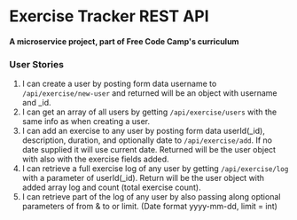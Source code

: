 # Exercise Tracker REST API

#### A microservice project, part of Free Code Camp's curriculum

### User Stories

1. I can create a user by posting form data username to `/api/exercise/new-user` and returned will be an object with username and _id.
2. I can get an array of all users by getting `/api/exercise/users` with the same info as when creating a user.
3. I can add an exercise to any user by posting form data userId(_id), description, duration, and optionally date to `/api/exercise/add`. If no date supplied it will use current date. Returned will be the user object with also with the exercise fields added.
4. I can retrieve a full exercise log of any user by getting `/api/exercise/log` with a parameter of userId(_id). Return will be the user object with added array log and count (total exercise count).
5. I can retrieve part of the log of any user by also passing along optional parameters of from & to or limit. (Date format yyyy-mm-dd, limit = int)
